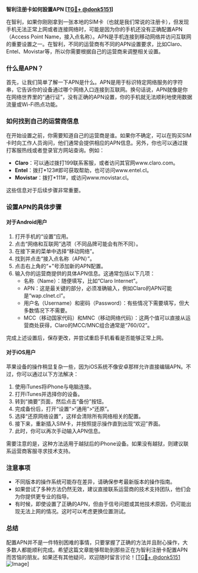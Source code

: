 **智利注册卡如何設置APN [[TG💪+ @donk5151](https://t.me/s/donk5151)]**

在智利，如果你刚刚拿到一张本地的SIM卡（也就是我们常说的注册卡），但发现手机无法正常上网或者连接网络时，可能是因为你的手机还没有正确配置APN（Access Point Name，接入点名称）。APN是手机连接到移动网络并访问互联网的重要设置之一。在智利，不同的运营商有不同的APN设置要求，比如Claro、Entel、Movistar等，所以你需要根据自己的运营商来调整相关设置。

### 什么是APN？

首先，让我们简单了解一下APN是什么。APN是用于标识特定网络服务的字符串，它告诉你的设备通过哪个网络入口连接到互联网。换句话说，APN就像是你在网络世界里的“通行证”，没有正确的APN设置，你的手机就无法顺利地使用数据流量或Wi-Fi热点功能。

### 如何找到自己的运营商信息

在开始设置之前，你需要知道自己的运营商是谁。如果你不确定，可以在购买SIM卡时向工作人员询问，他们通常会提供相应的APN信息。另外，你也可以通过拨打客服热线或者登录官方网站查询。例如：

- **Claro**：可以通过拨打199联系客服，或者访问其官网www.claro.com。
- **Entel**：拨打*123#即可获取帮助，也可访问www.entel.cl。
- **Movistar**：拨打*111#，或访问www.movistar.cl。

这些信息对于后续步骤非常重要。

### 设置APN的具体步骤

#### 对于Android用户

1. 打开手机的“设置”应用。
2. 点击“网络和互联网”选项（不同品牌可能会有所不同）。
3. 在接下来的菜单中选择“移动网络”。
4. 找到并点击“接入点名称（APN）”。
5. 点击右上角的“+”号添加新的APN配置。
6. 输入你的运营商提供的具体APN信息。这通常包括以下几项：
   - 名称（Name）：随便填写，比如“Claro Internet”。
   - APN：这是最关键的部分，必须准确输入，例如Claro的APN可能是“wap.clnet.cl”。
   - 用户名（Username）和密码（Password）：有些情况下需要填写，但大多数情况下不需要。
   - MCC（移动国家代码）和MNC（移动网络代码）：这两个值可以直接从运营商处获得，Claro的MCC/MNC组合通常是“760/02”。

完成上述设置后，保存更改，并尝试重启手机看看是否能够正常上网。

#### 对于iOS用户

苹果设备的操作稍显复杂一些，因为iOS系统不像安卓那样允许直接编辑APN。不过，你可以通过以下方法解决：

1. 使用iTunes将iPhone与电脑连接。
2. 打开iTunes并选择你的设备。
3. 转到“摘要”页面，然后点击“备份”按钮。
4. 完成备份后，打开“设置”>“通用”>“还原”。
5. 选择“还原网络设置”，这样会清除所有网络相关的配置。
6. 接下来，重新插入SIM卡，并按照提示操作直到出现“欢迎”界面。
7. 此时，你可以再次手动输入APN信息。

需要注意的是，这种方法适用于越狱后的iPhone设备。如果没有越狱，则建议联系运营商客服寻求技术支持。

### 注意事项

- 不同版本的操作系统可能存在差异，请确保参考最新版本的操作指南。
- 如果尝试了多种方法仍然无效，建议直接联系运营商的技术支持团队，他们会为你提供更专业的指导。
- 有时候，即使设置了正确的APN，但由于信号问题或其他技术原因，仍可能出现无法上网的情况。这时可以考虑更换位置测试。

### 总结

配置APN并不是一件特别困难的事情，只要掌握了正确的方法并且耐心操作，大多数人都能顺利完成。希望这篇文章能够帮助到那些正在为智利注册卡配置APN而苦恼的朋友。如果还有其他疑问，欢迎随时留言讨论！[[TG💪+ @donk5151](https://t.me/s/donk5151) ![Image](https://i.postimg.cc/rwNCRYN7/Snipaste-2025-04-30-17-27-05.png)]